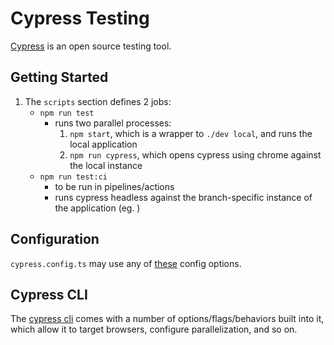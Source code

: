 # Cypress Testing

[Cypress](https://www.cypress.io/features) is an open source testing tool.

## Getting Started

1. The `scripts` section defines 2 jobs:
   - `npm run test`
     - runs two parallel processes:
       1. `npm start`, which is a wrapper to `./dev local`, and runs the local application
       1. `npm run cypress`, which opens cypress using chrome against the local instance
   - `npm run test:ci`
     - to be run in pipelines/actions
     - runs cypress headless against the branch-specific instance of the application (eg. )

## Configuration

`cypress.config.ts` may use any of [these](https://docs.cypress.io/guides/references/configuration#Global) config options.

## Cypress CLI

The [cypress cli](https://docs.cypress.io/guides/guides/command-line) comes with a number of options/flags/behaviors built into it, which allow it to target browsers, configure parallelization, and so on.
